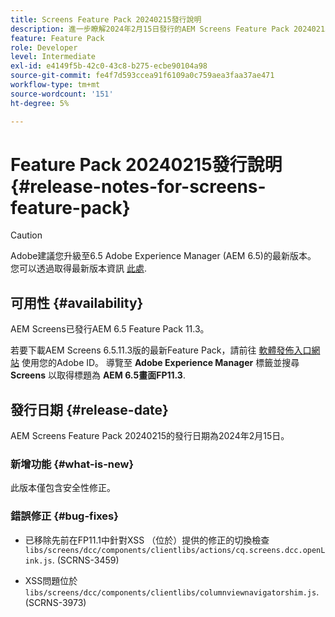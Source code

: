 ```yaml
---
title: Screens Feature Pack 20240215發行說明
description: 進一步瞭解2024年2月15日發行的AEM Screens Feature Pack 20240215。
feature: Feature Pack
role: Developer
level: Intermediate
exl-id: e4149f5b-42c0-43c8-b275-ecbe90104a98
source-git-commit: fe4f7d593ccea91f6109a0c759aea3faa37ae471
workflow-type: tm+mt
source-wordcount: '151'
ht-degree: 5%

---
```


# Feature Pack 20240215發行說明 {#release-notes-for-screens-feature-pack}

>[!CAUTION]
>Adobe建議您升級至6.5 Adobe Experience Manager (AEM 6.5)的最新版本。 您可以透過取得最新版本資訊 [此處](https://experienceleague.adobe.com/zh-hant/docs/experience-manager-65/content/release-notes/release-notes).

## 可用性 {#availability}

AEM Screens已發行AEM 6.5 Feature Pack 11.3。

若要下載AEM Screens 6.5.11.3版的最新Feature Pack，請前往 [軟體發佈入口網站](https://experience.adobe.com/#/downloads/content/software-distribution/en/aem.html) 使用您的Adobe ID。 導覽至 **Adobe Experience Manager** 標籤並搜尋 **Screens** 以取得標題為 **AEM 6.5畫面FP11.3**.

## 發行日期 {#release-date}

AEM Screens Feature Pack 20240215的發行日期為2024年2月15日。

### 新增功能 {#what-is-new}

此版本僅包含安全性修正。

### 錯誤修正 {#bug-fixes}

* 已移除先前在FP11.1中針對XSS （位於）提供的修正的切換檢查 `libs/screens/dcc/components/clientlibs/actions/cq.screens.dcc.openLink.js`. (SCRNS-3459)

* XSS問題位於 `libs/screens/dcc/components/clientlibs/columnviewnavigatorshim.js`. (SCRNS-3973)
